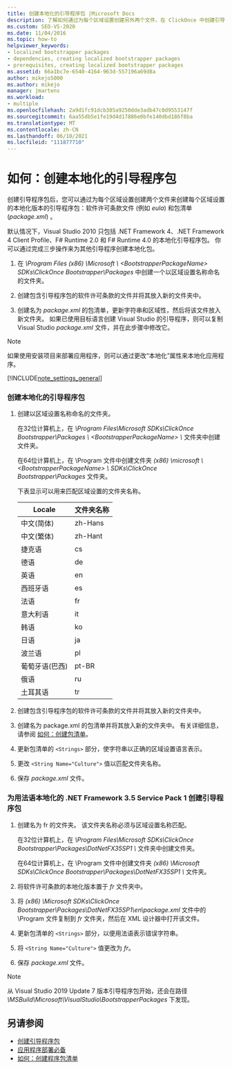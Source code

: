 ```yaml
---
title: 创建本地化的引导程序包 |Microsoft Docs
description: 了解如何通过为每个区域设置创建另外两个文件，在 ClickOnce 中创建引导程序包的本地化版本。
ms.custom: SEO-VS-2020
ms.date: 11/04/2016
ms.topic: how-to
helpviewer_keywords:
- localized bootstrapper packages
- dependencies, creating localized bootstrapper packages
- prerequisites, creating localized bootstrapper packages
ms.assetid: 66a1bc7e-6540-4164-963d-557196a69d8a
author: mikejo5000
ms.author: mikejo
manager: jmartens
ms.workload:
- multiple
ms.openlocfilehash: 2a9d1fc91dcb385a9250dde3adb47c0d9553147f
ms.sourcegitcommit: 6aa55db5e1fe19d4d17886e0bfe140dbd186f8ba
ms.translationtype: MT
ms.contentlocale: zh-CN
ms.lasthandoff: 06/10/2021
ms.locfileid: "111877710"
---
```

# <a name="how-to-create-a-localized-bootstrapper-package"></a>如何：创建本地化的引导程序包
创建引导程序包后，您可以通过为每个区域设置创建两个文件来创建每个区域设置的本地化版本的引导程序包：软件许可条款文件 (例如 *eula*) 和包清单 (*package.xml*) 。

 默认情况下，Visual Studio 2010 只包括 .NET Framework 4、.NET Framework 4 Client Profile、F# Runtime 2.0 和 F# Runtime 4.0 的本地化引导程序包。 你可以通过完成三步操作来为其他引导程序创建本地化包。

1. 在 *\Program Files (x86) \Microsoft \\ \<BootstrapperPackageName> SDKs\ClickOnce Bootstrapper\Packages* 中创建一个以区域设置名称命名的文件夹。

2. 创建包含引导程序包的软件许可条款的文件并将其放入新的文件夹中。

3. 创建名为 *package.xml* 的包清单，更新字符串和区域性，然后将该文件放入新文件夹。 如果已使用目标语言创建 Visual Studio 的引导程序，则可以复制 Visual Studio *package.xml* 文件，并在此步骤中修改它。

> [!NOTE]
> 如果使用安装项目来部署应用程序，则可以通过更改“本地化”属性来本地化应用程序。

 [!INCLUDE[note_settings_general](../data-tools/includes/note_settings_general_md.md)]

### <a name="to-create-a-localized-bootstrapper-package"></a>创建本地化的引导程序包

1. 创建以区域设置名称命名的文件夹。

     在32位计算机上，在 *\Program Files\Microsoft SDKs\ClickOnce Bootstrapper\Packages \\ \<BootstrapperPackageName> \\* 文件夹中创建文件夹。

     在64位计算机上，在 \Program 文件中创建文件夹 *(x86) \microsoft \\ \<BootstrapperPackageName> \\ SDKs\ClickOnce Bootstrapper\Packages* 文件夹。

     下表显示可以用来匹配区域设置的文件夹名称。

    |Locale|文件夹名称|
    |------------|-----------------|
    |中文(简体)|zh-Hans|
    |中文(繁体)|zh-Hant|
    |捷克语|cs|
    |德语|de|
    |英语|en|
    |西班牙语|es|
    |法语|fr|
    |意大利语|it|
    |韩语|ko|
    |日语|ja|
    |波兰语|pl|
    |葡萄牙语(巴西)|pt-BR|
    |俄语|ru|
    |土耳其语|tr|

2. 创建包含引导程序包的软件许可条款的文件并将其放入新的文件夹中。

3. 创建名为 package.xml 的包清单并将其放入新的文件夹中。 有关详细信息，请参阅 [如何：创建包清单](../deployment/how-to-create-a-package-manifest.md)。

4. 更新包清单的 `<Strings>` 部分，使字符串以正确的区域设置语言表示。

5. 更改 `<String Name="Culture">` 值以匹配文件夹名称。

6. 保存 *package.xml* 文件。

### <a name="to-create-a-bootstrapper-package-for-net-framework-35-service-pack-1-localized-in-french"></a>为用法语本地化的 .NET Framework 3.5 Service Pack 1 创建引导程序包

1. 创建名为 fr 的文件夹。 该文件夹名称必须与区域设置名称匹配。

     在32位计算机上，在 *\Program Files\Microsoft SDKs\ClickOnce Bootstrapper\Packages\DotNetFX35SP1 \\* 文件夹中创建文件夹。

     在64位计算机上，在 \Program 文件中创建文件夹 *(x86) \Microsoft SDKs\ClickOnce Bootstrapper\Packages\DotNetFX35SP1 \\* 文件夹。

2. 将软件许可条款的本地化版本置于 *fr* 文件夹中。

3. 将 *(x86) \Microsoft SDKs\ClickOnce Bootstrapper\Packages\DotNetFX35SP1\en\package.xml* 文件中的 \Program 文件复制到 *fr* 文件夹，然后在 XML 设计器中打开该文件。

4. 更新包清单的 `<Strings>` 部分，以便用法语表示错误字符串。

5. 将 `<String Name="Culture">` 值更改为 *fr*。

6. 保存 *package.xml* 文件。

>[!NOTE]
> 从 Visual Studio 2019 Update 7 版本引导程序包开始，还会在路径 *<VS Install Path> \MSBuild\Microsoft\VisualStudio\BootstrapperPackages* 下发现。

## <a name="see-also"></a>另请参阅
- [创建引导程序包](../deployment/creating-bootstrapper-packages.md)
- [应用程序部署必备](../deployment/application-deployment-prerequisites.md)
- [如何：创建程序包清单](../deployment/how-to-create-a-package-manifest.md)